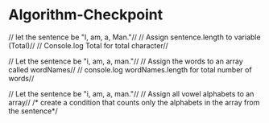 # Algorithm-Checkpoint
// let the sentence be "I, am, a, Man."//
// Assign sentence.length to variable (Total)//
// Console.log Total for total character//

// Let the sentence be "i, am, a, man."//
// Assign the words to an array called wordNames//
// console.log wordNames.length for total number of words//

// Let the sentence be "i, am, a, man."//
// Assign all vowel alphabets to an array//
/* create a condition that counts only the alphabets in the array from the sentence*/



